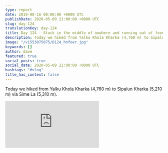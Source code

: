 ```yaml
---
type: report
date: 2019-08-16 00:00:00 +0000 UTC
publishDate: 2020-05-09 21:00:00 +0000 UTC
slug: day-124
translationKey: day-124
title: Day 124 - Stuck in the middle of nowhere and running out of food
description: Today we hiked from Yalku Khola Kharka (4,760 m) to Sipalun Kharka (5,210 m) via Sime La (5,310 m).
image: "/v1553075075/D124_hnfoer.jpg"
keywords: []
author: dave
featured: true
social_posts: true
social_date: 2020-05-09 21:00:00 +0000 UTC
hashtags: "#vlog"
title_has_context: false
---
```


Today we hiked from Yalku Khola Kharka (4,760 m) to Sipalun Kharka (5,210 m) via Sime La (5,310 m).

<iframe src="https://www.youtube.com/embed/NHI6K03SakY" frameborder="0" allow="accelerometer; autoplay; encrypted-media; gyroscope; picture-in-picture" allowfullscreen></iframe>

